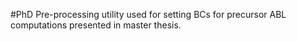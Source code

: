 #PhD
Pre-processing utility used for setting BCs for precursor ABL computations presented in master thesis.